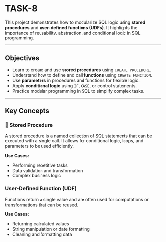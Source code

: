 # TASK-8

This project demonstrates how to modularize SQL logic using **stored procedures** and **user-defined functions (UDFs)**. It highlights the importance of reusability, abstraction, and conditional logic in SQL programming.

---

##  Objectives

- Learn to create and use **stored procedures** using `CREATE PROCEDURE`.
- Understand how to define and call **functions** using `CREATE FUNCTION`.
- Use **parameters** in procedures and functions for flexible logic.
- Apply **conditional logic** using `IF`, `CASE`, or control statements.
- Practice modular programming in SQL to simplify complex tasks.

---

##  Key Concepts

### 🔹 Stored Procedure
A stored procedure is a named collection of SQL statements that can be executed with a single call. It allows for conditional logic, loops, and parameters to be used efficiently.

**Use Cases:**
- Performing repetitive tasks
- Data validation and transformation
- Complex business logic

###  User-Defined Function (UDF)
Functions return a single value and are often used for computations or transformations that can be reused.

**Use Cases:**
- Returning calculated values
- String manipulation or date formatting
- Cleaning and formatting data
